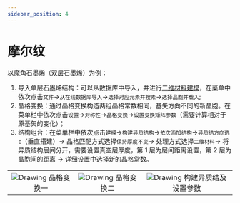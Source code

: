 ```yaml
---
sidebar_position: 4
---
```


# 摩尔纹

以魔角石墨烯（双层石墨烯）为例：

1. 导入单层石墨烯结构：可以从数据库中导入，并进行[二维材料建模](qstudio_example_2d.md)，在菜单中依次点击`文件`→`从在线数据库导入`→`选择对应元素并搜素`→`选择晶胞并载入`;
2. 晶格变换：通过晶格变换构造两组晶格常数相同，基矢方向不同的新晶胞。在菜单栏中依次点击`设置`→`对称性`→`晶格变换`→`设置变换矩阵参数`（需要计算相对于原基矢的变化）；
3. 结构组合：在菜单栏中依次点击`建模`→`构建异质结构`→`依次添加结构`→`异质结方向选c`（垂直搭建）→ 晶格匹配方式选择`保持厚度不变`→ 处理方式选择`二维材料`→ 将异质结构层间分开，需要设置真空层厚度，第 1 层为层间距离设置，第 2 层为晶胞间的距离 → 详细设置中选择新的晶格常数。

<table><tr>
    <td> 
        <center>
            <img src={require('../nested/qstudio_example_moire1.png').default} alt="Drawing" />
            <font>晶格变换一</font>
        </center>
    </td>
    <td> 
        <center>
            <img src={require('../nested/qstudio_example_moire2.png').default} alt="Drawing" />
            <font>晶格变换二</font>
        </center>
    </td>
    <td> 
        <center>
            <img src={require('../nested/qstudio_example_moire3.png').default} alt="Drawing" />
            <font>构建异质结及设置参数</font>
        </center>
    </td>
</tr></table>
